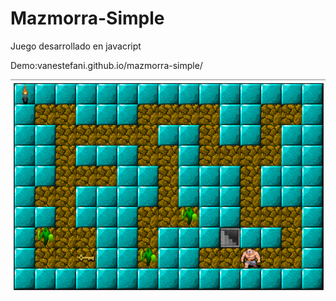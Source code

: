 # Mazmorra-Simple
Juego desarrollado en javacript 

Demo:vanestefani.github.io/mazmorra-simple/

![mazmorra](Captura/1.png)
